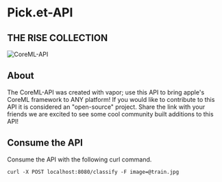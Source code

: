 # Pick.et-API

<h2>THE RISE COLLECTION</h2>

![CoreML-API](https://gyazo.com/fd82e1025de7337b564bec9bb8120528.png)



<h2>About</h2>
The CoreML-API was created with vapor; use this API to bring apple's CoreML framework to ANY platform! If you would like to contribute to this API it is considered an "open-source" project. Share the link with your friends we are excited to see some cool community built additions to this API!

<h2>Consume the API</h2>

Consume the API with the following curl command.

```
curl -X POST localhost:8080/classify -F image=@train.jpg
```

